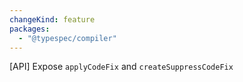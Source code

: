 ```yaml
---
changeKind: feature
packages:
  - "@typespec/compiler"
---
```


[API] Expose `applyCodeFix` and `createSuppressCodeFix`